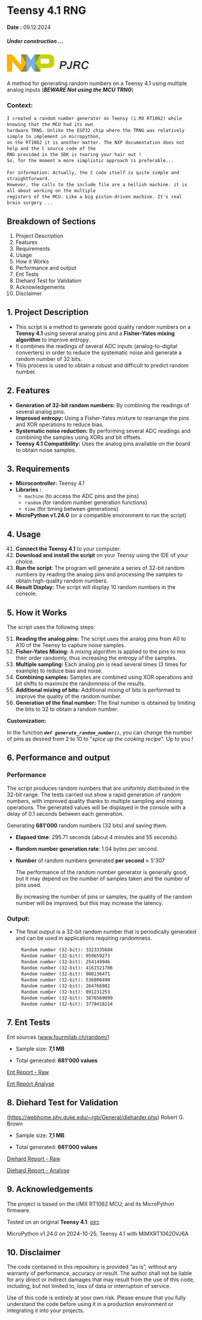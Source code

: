 # Teensy 4.1 RNG

**Date :** 09.12.2024

##### Under construction ...

![Image locale](https://github.com/MicroControleurMonde/Teensy_4.1_RNG/blob/main/Reports/NXP.jpg)
![Image locale](https://github.com/MicroControleurMonde/Teensy_4.1_RNG/blob/main/Reports/PJRC.logo.jpg)

A method for generating random numbers on a Teensy 4.1 using multiple analog inputs (_**BEWARE Not using the MCU TRNG**_)

### Context:
    I created a random number generator on Teensy (i.MX RT1062) while knowing that the MCU had its own 
    hardware TRNG. Unlike the ESP32 chip where the TRNG was relatively simple to implement in micropython, 
    on the RT1062 it is another matter. The NXP documentation does not help and the C source code of the
    RNG provided in the SDK is tearing your hair out !
    So, for the moment a more simplistic approach is preferable...

    For information: Actually, the C code itself is quite simple and straightforward. 
    However, the calls to the include file are a hellish machine. it is all about working on the multiple 
    registers of the MCU. Like a big piston-driven machine. It's real brain surgery ...

## Breakdown of Sections

1. Project Description
2. Features
3. Requirements
4. Usage
5. How it Works
6. Performance and output
7. Ent Tests
8. Diehard Test for Validation
9. Acknowledgements
10. Disclaimer

## 1. Project Description

- This script is a method to generate good quality random numbers on a **Teensy 4.1** using several analog pins and a **Fisher-Yates mixing algorithm** to improve entropy. 
- It combines the readings of several ADC inputs (analog-to-digital converters) in order to reduce the systematic noise and generate a random number of 32 bits. 
- This process is used to obtain a robust and difficult to predict random number.

## 2. Features

- **Generation of 32-bit random numbers:** By combining the readings of several analog pins.
- **Improved entropy:** Using a Fisher-Yates mixture to rearrange the pins and XOR operations to reduce bias.
- **Systematic noise reduction:** By performing several ADC readings and combining the samples using XORs and bit offsets.
- **Teensy 4.1 Compatibility:** Uses the analog pins available on the board to obtain noise samples.


## 3. Requirements

- **Microcontroller:** Teensy 4.1
- **Libraries :** 
  - `machine` (to access the ADC pins and the pins)
  - `random` (for random number generation functions)
  - `time` (for timing between generations)
- **MicroPython v1.24.0** (or a compatible environment to run the script)
  
## 4. Usage

41. **Connect the Teensy 4.1** to your computer.
42. **Download and install the script** on your Teensy using the IDE of your choice.
43. **Run the script**: The program will generate a series of 32-bit random numbers by reading the analog pins and processing the samples to obtain high-quality random numbers.
44. **Result Display:** The script will display 10 random numbers in the console.

## 5. How it Works

The script uses the following steps:

51. **Reading the analog pins:** The script uses the analog pins from A0 to A10 of the Teensy to capture noise samples.
52. **Fisher-Yates Mixing:** A mixing algorithm is applied to the pins to mix their order randomly, thus increasing the entropy of the samples.
53. **Multiple sampling:** Each analog pin is read several times (3 times for example) to reduce bias and noise.
54. **Combining samples:** Samples are combined using XOR operations and bit shifts to maximize the randomness of the results.
55. **Additional mixing of bits:** Additional mixing of bits is performed to improve the quality of the random number.
56. **Generation of the final number:** The final number is obtained by limiting the bits to 32 to obtain a random number.

**Customization:** 

In the function ***`def generate_random_number()`***, you can change the number of pins as desired from 2 to 10 to "_spice up the cooking recipe_". Up to you !

## 6. Performance and output

### Performance

The script produces random numbers that are uniformly distributed in the 32-bit range. The tests carried out show a rapid generation of random numbers, with improved quality thanks to multiple sampling and mixing operations. The generated values will be displayed in the console with a delay of 0.1 seconds between each generation.

Generating **681'000** random numbers (32 bits) and saving them.

- **Elapsed time**: 295.71 seconds (about 4 minutes and 55 seconds).

- **Random number generation rate**: 1.04 bytes per second.

- **Number** of random numbers generated **per second** ≈ 5'307

  The performance of the random number generator is generally good, but it may depend on the number of samples taken and the number of pins used.

  By increasing the number of pins or samples, the quality of the random number will be improved, but this may increase the latency.

### Output:
- The final output is a 32-bit random number that is periodically generated and can be used in applications requiring randomness.
  
        Random number (32-bit): 3323335684
        Random number (32-bit): 959659273
        Random number (32-bit): 254149946
        Random number (32-bit): 4161521706
        Random number (32-bit): 908136471
        Random number (32-bit): 536800498
        Random number (32-bit): 264766982
        Random number (32-bit): 891231253
        Random number (32-bit): 3876569099
        Random number (32-bit): 3778418214

## 7. Ent Tests

Ent sources (www.fourmilab.ch/random/)

- Sample size: **7,1 MB**

- Total generated: **681'000 values**

[Ent Report - Raw](https://github.com/MicroControleurMonde/Teensy_4.1_RNG/blob/main/Reports/Ent_Teensy_681'000.txt)

[Ent Report Analyse](https://github.com/MicroControleurMonde/Teensy_4.1_RNG/blob/main/Reports/Ent_Teensy_681'000.md)

## 8. Diehard Test for Validation
(https://webhome.phy.duke.edu/~rgb/General/dieharder.php) Robert G. Brown

- Sample size: **7,1 MB**

- Total generated: **681'000 values**

[Diehard Report - Raw](https://github.com/MicroControleurMonde/Teensy_4.1_RNG/blob/main/Reports/Dieharder_Teensy_681'000.txt)

[Diehard Report - Analyse](https://github.com/MicroControleurMonde/Teensy_4.1_RNG/blob/main/Reports/Dieharder_Teensy_681'000.md)


## 9. Acknowledgements

The project is based on the i/MX RT1062 MCU, and its MicroPython firmware.

Tested on an original **Teensy 4.1**. [pjrc](https://www.pjrc.com/store/teensy41.html)

MicroPython v1.24.0 on 2024-10-25; Teensy 4.1 with MIMXRT1062DVJ6A

## 10. Disclaimer

The code contained in this repository is provided “as is”, without any warranty of performance, accuracy or result. The author shall not be liable for any direct or indirect damages that may result from the use of this code, including, but not limited to, loss of data or interruption of service.

Use of this code is entirely at your own risk. Please ensure that you fully understand the code before using it in a production environment or integrating it into your projects.

